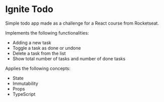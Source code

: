 # Ignite Todo

Simple todo app made as a challenge for a React course from Rocketseat.

Implements the following functionalities:

- Adding a new task
- Toggle a task as done or undone
- Delete a task from the list
- Show total number of tasks and number of done tasks

Applies the following concepts:
- State
- Immutability
- Props
- TypeScript